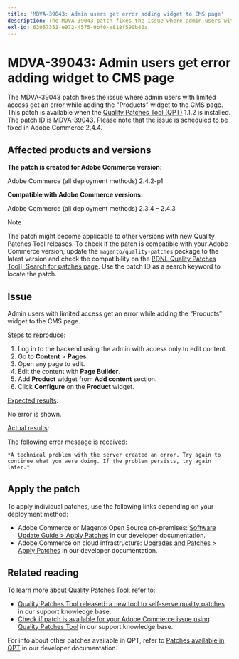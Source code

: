 ```yaml
---
title: 'MDVA-39043: Admin users get error adding widget to CMS page'
description: The MDVA-39043 patch fixes the issue where admin users with limited access get an error while adding the "Products" widget to the CMS page. This patch is available when the [Quality Patches Tool (QPT)](https://devdocs.magento.com/guides/v2.4/comp-mgr/patching.html#mqp) 1.1.2 is installed. The patch ID is MDVA-39043. Please note that the issue is scheduled to be fixed in Adobe Commerce 2.4.4.
exl-id: 63057351-e972-4575-9bf0-e818f590b40a
---
```

# MDVA-39043: Admin users get error adding widget to CMS page

The MDVA-39043 patch fixes the issue where admin users with limited access get an error while adding the "Products" widget to the CMS page. This patch is available when the [Quality Patches Tool (QPT)](https://devdocs.magento.com/guides/v2.4/comp-mgr/patching.html#mqp) 1.1.2 is installed. The patch ID is MDVA-39043. Please note that the issue is scheduled to be fixed in Adobe Commerce 2.4.4.

## Affected products and versions

**The patch is created for Adobe Commerce version:**

Adobe Commerce (all deployment methods) 2.4.2-p1

**Compatible with Adobe Commerce versions:**

Adobe Commerce (all deployment methods) 2.3.4 &ndash;  2.4.3

>[!NOTE]
>
>The patch might become applicable to other versions with new Quality Patches Tool releases. To check if the patch is compatible with your Adobe Commerce version, update the `magento/quality-patches` package to the latest version and check the compatibility on the [[!DNL Quality Patches Tool]: Search for patches page](https://devdocs.magento.com/quality-patches/tool.html#patch-grid). Use the patch ID as a search keyword to locate the patch.

## Issue

Admin users with limited access get an error while adding the “Products” widget to the CMS page.

<u>Steps to reproduce</u>:

1. Log in to the backend using the admin with access only to edit content.
1. Go to **Content** > **Pages**.
1. Open any page to edit.
1. Edit the content with **Page Builder**.
1. Add **Product** widget from **Add content** section.
1. Click **Configure** on the **Product** widget.

<u>Expected results</u>:

No error is shown.

<u>Actual results</u>:

The following error message is received:

`*A technical problem with the server created an error. Try again to continue what you were doing. If the problem persists, try again later.*`

## Apply the patch

To apply individual patches, use the following links depending on your deployment method:

* Adobe Commerce or Magento Open Source on-premises: [Software Update Guide > Apply Patches](https://devdocs.magento.com/guides/v2.4/comp-mgr/patching/mqp.html) in our developer documentation.
* Adobe Commerce on cloud infrastructure: [Upgrades and Patches > Apply Patches](https://devdocs.magento.com/cloud/project/project-patch.html) in our developer documentation.

## Related reading

To learn more about Quality Patches Tool, refer to:

* [Quality Patches Tool released: a new tool to self-serve quality patches](/help/announcements/adobe-commerce-announcements/magento-quality-patches-released-new-tool-to-self-serve-quality-patches.md) in our support knowledge base.
* [Check if patch is available for your Adobe Commerce issue using Quality Patches Tool](/help/support-tools/patches-available-in-qpt-tool/check-patch-for-magento-issue-with-magento-quality-patches.md) in our support knowledge base.

For info about other patches available in QPT, refer to [Patches available in QPT](https://devdocs.magento.com/quality-patches/tool.html#patch-grid) in our developer documentation.
